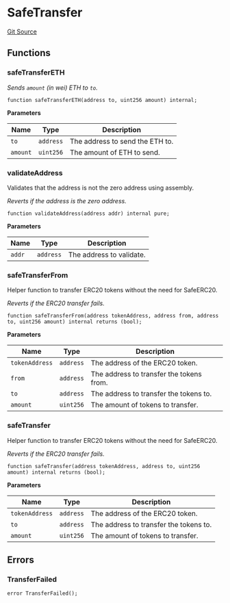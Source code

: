 # SafeTransfer
[Git Source](https://github.com/neuro0x/CoinGenie-contracts/blob/8990e6bba2ee9e30860dfed31dabf72b036f41e2/src/lib/SafeTransfer.sol)


## Functions
### safeTransferETH

*Sends `amount` (in wei) ETH to `to`.*


```solidity
function safeTransferETH(address to, uint256 amount) internal;
```
**Parameters**

|Name|Type|Description|
|----|----|-----------|
|`to`|`address`|The address to send the ETH to.|
|`amount`|`uint256`|The amount of ETH to send.|


### validateAddress

Validates that the address is not the zero address using assembly.

*Reverts if the address is the zero address.*


```solidity
function validateAddress(address addr) internal pure;
```
**Parameters**

|Name|Type|Description|
|----|----|-----------|
|`addr`|`address`|The address to validate.|


### safeTransferFrom

Helper function to transfer ERC20 tokens without the need for SafeERC20.

*Reverts if the ERC20 transfer fails.*


```solidity
function safeTransferFrom(address tokenAddress, address from, address to, uint256 amount) internal returns (bool);
```
**Parameters**

|Name|Type|Description|
|----|----|-----------|
|`tokenAddress`|`address`|The address of the ERC20 token.|
|`from`|`address`|The address to transfer the tokens from.|
|`to`|`address`|The address to transfer the tokens to.|
|`amount`|`uint256`|The amount of tokens to transfer.|


### safeTransfer

Helper function to transfer ERC20 tokens without the need for SafeERC20.

*Reverts if the ERC20 transfer fails.*


```solidity
function safeTransfer(address tokenAddress, address to, uint256 amount) internal returns (bool);
```
**Parameters**

|Name|Type|Description|
|----|----|-----------|
|`tokenAddress`|`address`|The address of the ERC20 token.|
|`to`|`address`|The address to transfer the tokens to.|
|`amount`|`uint256`|The amount of tokens to transfer.|


## Errors
### TransferFailed

```solidity
error TransferFailed();
```

